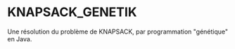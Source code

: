 # KNAPSACK_GENETIK
Une résolution du problème de KNAPSACK, par programmation "génétique"
en Java.




